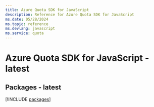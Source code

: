 ```yaml
---
title: Azure Quota SDK for JavaScript
description: Reference for Azure Quota SDK for JavaScript
ms.date: 05/28/2024
ms.topic: reference
ms.devlang: javascript
ms.service: quota
---
```

# Azure Quota SDK for JavaScript - latest
## Packages - latest
[!INCLUDE [packages](quota-index.md)]
